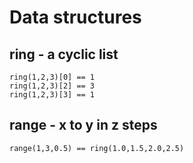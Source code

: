 # Data structures
## ring - a cyclic list

```
ring(1,2,3)[0] == 1
ring(1,2,3)[2] == 3
ring(1,2,3)[3] == 1
```

## range - x to y in z steps

```
range(1,3,0.5) == ring(1.0,1.5,2.0,2.5)
```
